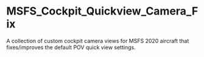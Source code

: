 # MSFS_Cockpit_Quickview_Camera_Fix
A collection of custom cockpit camera views for MSFS 2020 aircraft that fixes/improves the default POV quick view settings.
